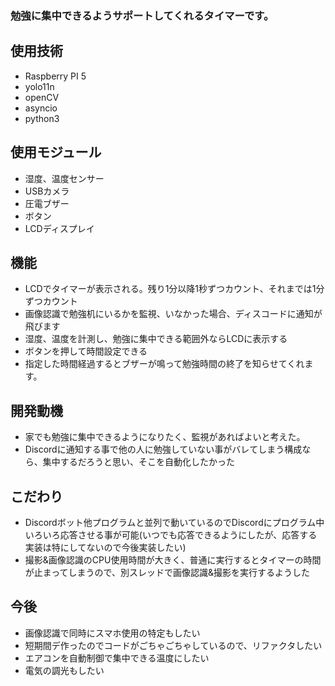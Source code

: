 ### 勉強に集中できるようサポートしてくれるタイマーです。
## 使用技術
- Raspberry PI 5
- yolo11n
- openCV
- asyncio
- python3
## 使用モジュール
- 湿度、温度センサー
- USBカメラ
- 圧電ブザー
- ボタン
- LCDディスプレイ
## 機能
- LCDでタイマーが表示される。残り1分以降1秒ずつカウント、それまでは1分ずつカウント
- 画像認識で勉強机にいるかを監視、いなかった場合、ディスコードに通知が飛びます
- 湿度、温度を計測し、勉強に集中できる範囲外ならLCDに表示する
- ボタンを押して時間設定できる
- 指定した時間経過するとブザーが鳴って勉強時間の終了を知らせてくれます。
## 開発動機
- 家でも勉強に集中できるようになりたく、監視があればよいと考えた。
- Discordに通知する事で他の人に勉強していない事がバレてしまう構成なら、集中するだろうと思い、そこを自動化したかった
## こだわり
- Discordボット他プログラムと並列で動いているのでDiscordにプログラム中いろいろ応答させる事が可能(いつでも応答できるようにしたが、応答する実装は特にしてないので今後実装したい)
- 撮影&画像認識のCPU使用時間が大きく、普通に実行するとタイマーの時間が止まってしまうので、別スレッドで画像認識&撮影を実行するようした
## 今後
- 画像認識で同時にスマホ使用の特定もしたい
- 短期間デ作ったのでコードがごちゃごちゃしているので、リファクタしたい
- エアコンを自動制御で集中できる温度にしたい
- 電気の調光もしたい

